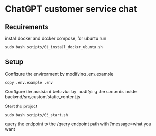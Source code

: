 # ChatGPT customer service chat

## Requirements

install docker and docker compose, for ubuntu run

    sudo bash scripts/01_install_docker_ubuntu.sh

## Setup

Configure the environment by modifying .env.example

    copy .env.example .env

Configure the assistant behavior by modifying the contents inside backend/src/custom/static_content.js

Start the project

    sudo bash scripts/02_start.sh

query the endpoint to the /query endpoint path with ?message=what you want
